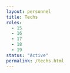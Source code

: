 ```yaml
---
layout: personnel
title: Techs
roles: 
  - 15
  - 16
  - 17
  - 18
  - 19
status: "Active"
permalink: /techs.html
---
```

